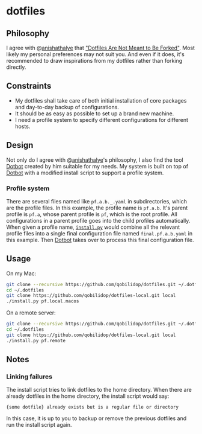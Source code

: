 # dotfiles

## Philosophy

I agree with @[anishathalye] that ["Dotfiles Are Not Meant to Be Forked"](http://www.anishathalye.com/2014/08/03/managing-your-dotfiles/). Most likely my personal preferences may not suit you. And even if it does, it's recommended to draw inspirations from my dotfiles rather than forking directly.

## Constraints

- My dotfiles shall take care of both initial installation of core packages and day-to-day backup of configurations.
- It should be as easy as possible to set up a brand new machine.
- I need a profile system to specify different configurations for different hosts.

## Design

Not only do I agree with @[anishathalye]'s philosophy, I also find the tool [Dotbot] created by him suitable for my needs. My system is built on top of [Dotbot] with a modified install script to support a profile system.

### Profile system

There are several files named like `pf.a.b._.yaml` in subdirectories, which are the profile files. In this example, the profile name is `pf.a.b`. It's parent profile is `pf.a`, whose parent profile is `pf`, which is the root profile. All configurations in a parent profile goes into the child profiles automatically. When given a profile name, [`install.py`](install.py) would combine all the relevant profile files into a single final configuration file named `final.pf.a.b.yaml` in this example. Then [Dotbot] takes over to process this final configuration file.

## Usage

On my Mac:
```bash
git clone --recursive https://github.com/qobilidop/dotfiles.git ~/.dotfiles
cd ~/.dotfiles
git clone https://github.com/qobilidop/dotfiles-local.git local
./install.py pf.local.macos
```

On a remote server:
```bash
git clone --recursive https://github.com/qobilidop/dotfiles.git ~/.dotfiles
cd ~/.dotfiles
git clone https://github.com/qobilidop/dotfiles-local.git local
./install.py pf.remote
```

## Notes

### Linking failures

The install script tries to link dotfiles to the home directory. When there are already dotfiles in the home directory, the install script would say:

```
{some dotfile} already exists but is a regular file or directory
```

In this case, it is up to you to backup or remove the previous dotfiles and run the install script again.

[anishathalye]: https://github.com/anishathalye
[Dotbot]: https://github.com/anishathalye/dotbot
